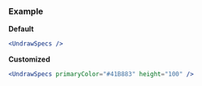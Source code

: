 ### Example

**Default**
```jsx
<UndrawSpecs />
```

**Customized**
```jsx
<UndrawSpecs primaryColor="#41B883" height="100" />
```
